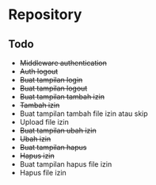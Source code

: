 # Repository

## Todo

- ~~Middleware authentication~~
- ~~Auth logout~~
- ~~Buat tampilan login~~
- ~~Buat tampilan logout~~
- ~~Buat tampilan tambah izin~~
- ~~Tambah izin~~
- Buat tampilan tambah file izin atau skip
- Upload file izin
- ~~Buat tampilan ubah izin~~
- ~~Ubah izin~~
- ~~Buat tampilan hapus~~
- ~~Hapus izin~~
- Buat tampilan hapus file izin
- Hapus file izin
